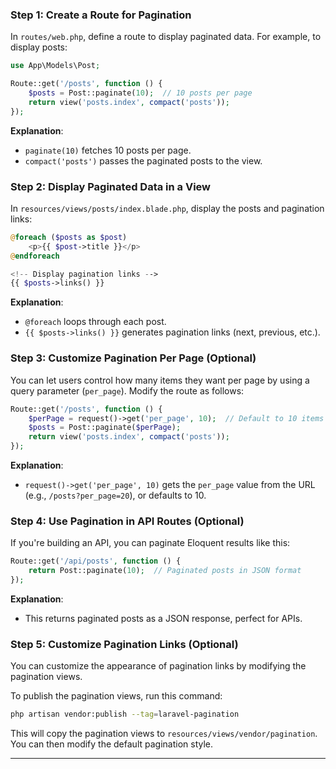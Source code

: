 
### Step 1: Create a Route for Pagination

In `routes/web.php`, define a route to display paginated data. For example, to display posts:

```php
use App\Models\Post;

Route::get('/posts', function () {
    $posts = Post::paginate(10);  // 10 posts per page
    return view('posts.index', compact('posts'));
});
```

**Explanation**:  
- `paginate(10)` fetches 10 posts per page.
- `compact('posts')` passes the paginated posts to the view.

### Step 2: Display Paginated Data in a View

In `resources/views/posts/index.blade.php`, display the posts and pagination links:

```php
@foreach ($posts as $post)
    <p>{{ $post->title }}</p>
@endforeach

<!-- Display pagination links -->
{{ $posts->links() }}
```

**Explanation**:  
- `@foreach` loops through each post.
- `{{ $posts->links() }}` generates pagination links (next, previous, etc.).

### Step 3: Customize Pagination Per Page (Optional)

You can let users control how many items they want per page by using a query parameter (`per_page`). Modify the route as follows:

```php
Route::get('/posts', function () {
    $perPage = request()->get('per_page', 10);  // Default to 10 items per page
    $posts = Post::paginate($perPage);
    return view('posts.index', compact('posts'));
});
```

**Explanation**:  
- `request()->get('per_page', 10)` gets the `per_page` value from the URL (e.g., `/posts?per_page=20`), or defaults to 10.

### Step 4: Use Pagination in API Routes (Optional)

If you're building an API, you can paginate Eloquent results like this:

```php
Route::get('/api/posts', function () {
    return Post::paginate(10);  // Paginated posts in JSON format
});
```

**Explanation**:  
- This returns paginated posts as a JSON response, perfect for APIs.

### Step 5: Customize Pagination Links (Optional)

You can customize the appearance of pagination links by modifying the pagination views.

To publish the pagination views, run this command:

```bash
php artisan vendor:publish --tag=laravel-pagination
```

This will copy the pagination views to `resources/views/vendor/pagination`. You can then modify the default pagination style.

---
